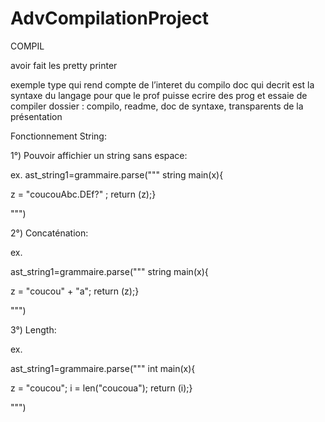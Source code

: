 # AdvCompilationProject

COMPIL

avoir fait les pretty printer

exemple type qui rend compte de l’interet du compilo 
doc qui decrit est la syntaxe du langage pour que le prof puisse ecrire des prog et essaie de compiler 
dossier : compilo, readme, doc de syntaxe, transparents de la présentation

Fonctionnement String:

1°) Pouvoir affichier un string sans espace:

ex. 
ast_string1=grammaire.parse(""" string main(x){
 
 z = "coucouAbc.DEf?" ;
 return (z);}
 
 """)
 
 
 2°) Concaténation:
 
 ex.
 
 ast_string1=grammaire.parse(""" string main(x){
 
 z = "coucou" + "a";
 return (z);}
 
 """)

 3°) Length:

 ex.

 ast_string1=grammaire.parse(""" int main(x){
 
 z = "coucou";
 i = len("coucoua");
 return (i);}
 
 """)
 
 
